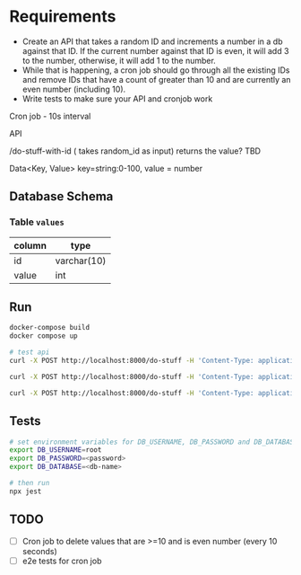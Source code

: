 # Requirements

- Create an API that takes a random ID and increments a number in a db against that ID. If the current number against that ID is even, it will add 3 to the number, otherwise, it will add 1 to the number.
- While that is happening, a cron job should go through all the existing IDs and remove IDs that have a count of greater than 10 and are currently an even number (including 10).
- Write tests to make sure your API and cronjob work

Cron job - 10s interval

API

/do-stuff-with-id ( takes random_id as input)
returns the value? TBD

Data<Key, Value> key=string:0-100, value = number

## Database Schema

### Table `values`

| column | type |
|--------|------|
| id | varchar(10) |
| value | int |

## Run

```bash
docker-compose build
docker compose up

# test api
curl -X POST http://localhost:8000/do-stuff -H 'Content-Type: application/json' -d "{\"id\": \"test_rec\"}" # result 1

curl -X POST http://localhost:8000/do-stuff -H 'Content-Type: application/json' -d "{\"id\": \"test_rec\"}" # result 2

curl -X POST http://localhost:8000/do-stuff -H 'Content-Type: application/json' -d "{\"id\": \"test_rec\"}" # result 3
```

## Tests

```bash
# set environment variables for DB_USERNAME, DB_PASSWORD and DB_DATABASE
export DB_USERNAME=root
export DB_PASSWORD=<password>
export DB_DATABASE=<db-name>

# then run
npx jest


```

## TODO

- [ ] Cron job to delete values that are >=10 and is even number (every 10 seconds)
- [ ] e2e tests for cron job
